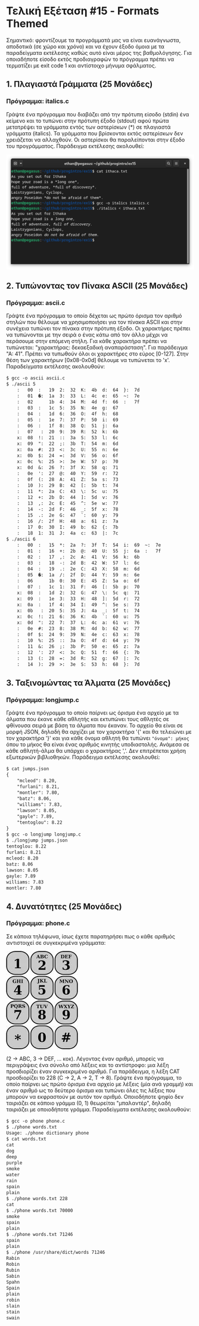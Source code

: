 # Τελική Εξέταση #15 - Formats Themed

Σημαντικό: φροντίζουμε τα προγράμματά μας να είναι ευανάγνωστα, αποδοτικά (σε χώρο και χρόνο) και να έχουν έξοδο όμοια με τα παραδείγματα εκτέλεσης καθώς αυτό είναι μέρος της βαθμολόγησης. Για οποιαδήποτε είσοδο εκτός προδιαγραφών το πρόγραμμα πρέπει να τερματίζει με exit code 1 και αντίστοιχο μήνυμα σφάλματος.

## 1. Πλαγιαστά Γράμματα (25 Μονάδες)

### Πρόγραμμα: italics.c

Γράψτε ένα πρόγραμμα που διαβάζει από την πρότυπη είσοδο (stdin) ένα κείμενο και το τυπώνει στην πρότυπη έξοδο (stdout) αφού πρώτα μετατρέψει τα γράμματα εντός των αστερίσκων (*) σε πλαγιαστά γράμματα (italics). Τα γράμματα που βρίσκονται εκτός αστερίσκων δεν χρειάζεται να αλλαχθούν. Οι αστερίσκοι θα παραλείπονται στην έξοδο του προγράμματος. Παράδειγμα εκτέλεσης ακολουθεί:

![italics](images/italics.png)

## 2. Τυπώνοντας τον Πίνακα ASCII (25 Μονάδες)

### Πρόγραμμα: ascii.c

Γράψτε ένα πρόγραμμα το οποίο δέχεται ως πρώτο όρισμα τον αριθμό στηλών που θέλουμε να χρησιμοποιήσει για τον πίνακα ASCII και στην συνέχεια τυπώνει τον πίνακα στην πρότυπη έξοδο. Οι χαρακτήρες πρέπει να τυπώνονται με την σειρά ο ένας κάτω από τον άλλο μέχρι να περάσουμε στην επόμενη στήλη. Για κάθε χαρακτήρα πρέπει να τυπώνεται: "χαρακτήρας: δεκαεξαδική αναπαράσταση". Για παράδειγμα "Α: 41". Πρέπει να τυπωθούν όλοι οι χαρακτήρες στο εύρος [0-127]. Στην θέση των χαρακτήρων [0x08-0x0d] θέλουμε να τυπώνεται το 'x'. Παραδείγματα εκτέλεσης ακολουθούν:

```
$ gcc -o ascii ascii.c
$ ./ascii 5
	:	00 	:	19 	2:	32 	K:	4b 	d:	64 	}:	7d
	:	01 	�:	1a 	3:	33 	L:	4c 	e:	65 	~:	7e
	:	02 		1b 	4:	34 	M:	4d 	f:	66 	:	7f
	:	03 	:	1c 	5:	35 	N:	4e 	g:	67
	:	04 	:	1d 	6:	36 	O:	4f 	h:	68
	:	05 	:	1e 	7:	37 	P:	50 	i:	69
	:	06 	:	1f 	8:	38 	Q:	51 	j:	6a
	:	07 	 :	20 	9:	39 	R:	52 	k:	6b
	x:	08 	!:	21 	::	3a 	S:	53 	l:	6c
	x:	09 	":	22 	;:	3b 	T:	54 	m:	6d
	x:	0a 	#:	23 	<:	3c 	U:	55 	n:	6e
	x:	0b 	$:	24 	=:	3d 	V:	56 	o:	6f
	x:	0c 	%:	25 	>:	3e 	W:	57 	p:	70
	x:	0d 	&:	26 	?:	3f 	X:	58 	q:	71
	:	0e 	':	27 	@:	40 	Y:	59 	r:	72
	:	0f 	(:	28 	A:	41 	Z:	5a 	s:	73
	:	10 	):	29 	B:	42 	[:	5b 	t:	74
	:	11 	*:	2a 	C:	43 	\:	5c 	u:	75
	:	12 	+:	2b 	D:	44 	]:	5d 	v:	76
	:	13 	,:	2c 	E:	45 	^:	5e 	w:	77
	:	14 	-:	2d 	F:	46 	_:	5f 	x:	78
	:	15 	.:	2e 	G:	47 	`:	60 	y:	79
	:	16 	/:	2f 	H:	48 	a:	61 	z:	7a
	:	17 	0:	30 	I:	49 	b:	62 	{:	7b
	:	18 	1:	31 	J:	4a 	c:	63 	|:	7c
$ ./ascii 6
	:	00 	:	15 	*:	2a 	?:	3f 	T:	54 	i:	69 	~:	7e
	:	01 	:	16 	+:	2b 	@:	40 	U:	55 	j:	6a 	:	7f
	:	02 	:	17 	,:	2c 	A:	41 	V:	56 	k:	6b
	:	03 	:	18 	-:	2d 	B:	42 	W:	57 	l:	6c
	:	04 	:	19 	.:	2e 	C:	43 	X:	58 	m:	6d
	:	05 	�:	1a 	/:	2f 	D:	44 	Y:	59 	n:	6e
	:	06 		1b 	0:	30 	E:	45 	Z:	5a 	o:	6f
	:	07 	:	1c 	1:	31 	F:	46 	[:	5b 	p:	70
	x:	08 	:	1d 	2:	32 	G:	47 	\:	5c 	q:	71
	x:	09 	:	1e 	3:	33 	H:	48 	]:	5d 	r:	72
	x:	0a 	:	1f 	4:	34 	I:	49 	^:	5e 	s:	73
	x:	0b 	 :	20 	5:	35 	J:	4a 	_:	5f 	t:	74
	x:	0c 	!:	21 	6:	36 	K:	4b 	`:	60 	u:	75
	x:	0d 	":	22 	7:	37 	L:	4c 	a:	61 	v:	76
	:	0e 	#:	23 	8:	38 	M:	4d 	b:	62 	w:	77
	:	0f 	$:	24 	9:	39 	N:	4e 	c:	63 	x:	78
	:	10 	%:	25 	::	3a 	O:	4f 	d:	64 	y:	79
	:	11 	&:	26 	;:	3b 	P:	50 	e:	65 	z:	7a
	:	12 	':	27 	<:	3c 	Q:	51 	f:	66 	{:	7b
	:	13 	(:	28 	=:	3d 	R:	52 	g:	67 	|:	7c
	:	14 	):	29 	>:	3e 	S:	53 	h:	68 	}:	7d
```

## 3. Ταξινομώντας τα Άλματα (25 Μονάδες)

### Πρόγραμμα: longjump.c

Γράψτε ένα πρόγραμμα το οποίο παίρνει ως όρισμα ένα αρχείο με τα άλματα που έκανε κάθε αθλητής και εκτυπώνει τους αθλητές σε φθίνουσα σειρά με βάση τα άλματα που έκαναν. Το αρχείο θα είναι σε μορφή JSON, δηλαδή θα αρχίζει με τον χαρακτήρα '{' και θα τελειώνει με τον χαρακτήρα '}' και για κάθε όνομα αθλητή θα τυπώνει `"όνομα": μήκος` όπου το μήκος θα είναι ένας αριθμός κινητής υποδιαστολής. Ανάμεσα σε κάθε αθλητή-άλμα θα υπάρχει ο χαρακτήρας ','. Δεν επιτρέπεται χρήση εξωτερικών βιβλιοθηκών. Παράδειγμα εκτέλεσης ακολουθεί:

```
$ cat jumps.json
{
    "mcleod": 8.20,
    "furlani": 8.21,
    "montler": 7.80,
    "batz": 8.06,
    "williams": 7.83,
    "lawson": 8.05,
    "gayle": 7.89,
    "tentoglou": 8.22
}
$ gcc -o longjump longjump.c
$ ./longjump jumps.json
tentoglou: 8.22
furlani: 8.21
mcleod: 8.20
batz: 8.06
lawson: 8.05
gayle: 7.89
williams: 7.83
montler: 7.80
```

## 4. Δυνατότητες (25 Μονάδες)

### Πρόγραμμα: phone.c

Σε κάποια τηλέφωνα, ίσως έχετε παρατηρήσει πως ο κάθε αριθμός αντιστοιχεί σε συγκεκριμένα γράμματα:

![phone numbers](images/phone.jpeg)

(2 -> ABC, 3 -> DEF, ... κοκ). Λέγοντας έναν αριθμό, μπορείς να περιγράψεις ένα σύνολο από λέξεις και το αντίστροφο: μια λέξη προσδιορίζει έναν συγκεκριμένο αριθμό. Για παράδειγμα, η λέξη CAT προσδιορίζει το 228 (C -> 2, A -> 2, T -> 8). Γράψτε ένα πρόγραμμα, το οποίο παίρνει ως πρώτο όρισμα ένα αρχείο με λέξεις (μία ανά γραμμή) και έναν αριθμό ως το δεύτερο όρισμα και τυπώνει όλες τις λέξεις που μπορούν να εκφραστούν με αυτόν τον αριθμό. Οποιοδήποτε ψηφίο δεν ταιριάζει σε κάποιο γράμμα (0, 1) θεωρείται "μπαλαντέρ", δηλαδή ταιριάζει με οποιοδήποτε γράμμα. Παραδείγματα εκτέλεσης ακολουθούν:

```
$ gcc -o phone phone.c
$ ./phone words.txt
Usage: ./phone dictionary phone
$ cat words.txt
cat
dog
deep
purple
smoke
water
rain
spain
plain
$ ./phone words.txt 228
cat
$ ./phone words.txt 70000
smoke
spain
plain
$ ./phone words.txt 71246
spain
plain
$ ./phone /usr/share/dict/words 71246
Rabin
Robin
Rubin
Sabin
Spahn
Spain
plain
robin
slain
stain
swain
```

